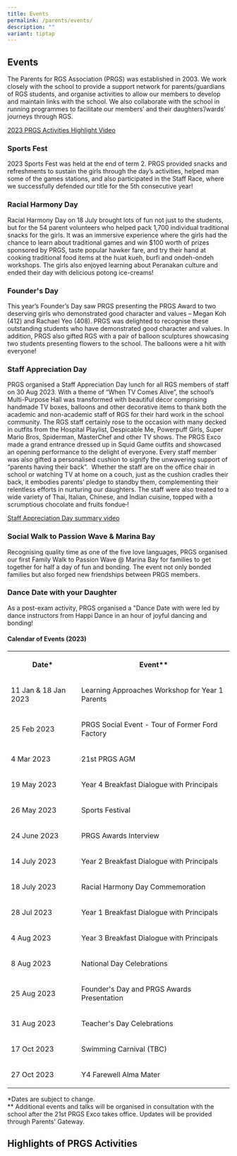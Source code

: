 ```yaml
---
title: Events
permalink: /parents/events/
description: ""
variant: tiptap
---
```

<h2><strong>Events </strong></h2><p>The Parents for RGS Association (PRGS) was established in 2003. We work closely with the school to provide a support network for parents/guardians of RGS students, and organise activities to allow our members to develop and maintain links with the school. We also collaborate with the school in running programmes to facilitate our members’ and their daughters’/wards’ journeys through RGS.</p><p><a href="https://drive.google.com/file/d/1S8kwowWibvV9PTlK0VP4aeImDQP_72nd/view" rel="noopener noreferrer nofollow" target="_blank">2023 PRGS Activities Highlight Video</a></p><h3><strong>Sports Fest</strong></h3><p>2023 Sports Fest was held at the end of term 2. PRGS provided snacks and refreshments to sustain the girls through the day’s activities, helped man some of the games stations, and also participated in the Staff Race, where we successfully defended our title for the 5th consecutive year!</p><h3><strong>Racial Harmony Day</strong></h3><p>Racial Harmony Day on 18 July brought lots of fun not just to the students, but for the 54 parent volunteers who helped pack 1,700 individual traditional snacks for the girls. It was an immersive experience where the girls had the chance to learn about traditional games and win $100 worth of prizes sponsored by PRGS, taste popular hawker fare, and try their hand at cooking traditional food items at the huat kueh, burfi and ondeh-ondeh workshops. The girls also enjoyed learning about Peranakan culture and ended their day with delicious potong ice-creams!</p><h3><strong>Founder's Day</strong></h3><p>This year’s Founder’s Day saw PRGS presenting the PRGS Award to two deserving girls who demonstrated good character and values – Megan Koh (412) and Rachael Yeo (408). PRGS was delighted to recognise these outstanding students who have demonstrated good character and values. In addition, PRGS also gifted RGS with a pair of balloon sculptures showcasing two students presenting flowers to the school. The balloons were a hit with everyone!</p><h3><strong>Staff Appreciation Day</strong></h3><p>PRGS organised a Staff Appreciation Day lunch for all RGS members of staff on 30 Aug 2023. With a theme of “When TV Comes Alive”, the school’s Multi-Purpose Hall was transformed with beautiful décor comprising handmade TV boxes, balloons and other decorative items to thank both the academic and non-academic staff of RGS for their hard work in the school community. The RGS staff certainly rose to the occasion with many decked in outfits from the Hospital Playlist, Despicable Me, Powerpuff Girls, Super Mario Bros, Spiderman, MasterChef and other TV shows. The PRGS Exco made a grand entrance dressed up in Squid Game outfits and showcased an opening performance to the delight of everyone. Every staff member was also gifted a personalised cushion to signify the unwavering support of “parents having their back”.&nbsp; Whether the staff are on the office chair in school or watching TV at home on a couch, just as the cushion cradles their back, it embodies parents’ pledge to standby them, complementing their relentless efforts in nurturing our daughters. The staff were also treated to a wide variety of Thai, Italian, Chinese, and Indian cuisine, topped with a scrumptious chocolate and fruits fondue<s> </s>!</p><p><a href="https://drive.google.com/file/d/1H_8Pt2WrQzt9Q62IGgobr76PrpAnIRPH/view" rel="noopener noreferrer nofollow" target="_blank">Staff Appreciation Day summary video</a></p><h3><strong>Social Walk to Passion Wave &amp; Marina Bay </strong></h3><p>Recognising quality time as one of the five love languages, PRGS organised our first Family Walk to Passion Wave @ Marina Bay for families to get together for half a day of fun and bonding. The event not only bonded families but also forged new friendships between PRGS members.</p><h3><strong>Dance Date with your Daughter</strong></h3><p>As a post-exam activity, PRGS organised a "Dance Date with were led by dance instructors from Happi Dance in an hour of joyful dancing and bonding!</p><h4>Calendar of Events (2023)</h4><table><tbody><tr><th rowspan="1" colspan="1"><p><strong>Date*</strong></p></th><th rowspan="1" colspan="1"><p><strong>Event**</strong></p></th></tr><tr><td rowspan="1" colspan="1"><p>11 Jan &amp; 18 Jan 2023</p></td><td rowspan="1" colspan="1"><p>Learning Approaches Workshop for Year 1 Parents</p></td></tr><tr><td rowspan="1" colspan="1"><p>25 Feb 2023</p></td><td rowspan="1" colspan="1"><p>PRGS Social Event - Tour of Former Ford Factory</p></td></tr><tr><td rowspan="1" colspan="1"><p>4 Mar 2023</p></td><td rowspan="1" colspan="1"><p>21st PRGS AGM</p></td></tr><tr><td rowspan="1" colspan="1"><p>19 May 2023</p></td><td rowspan="1" colspan="1"><p>Year 4 Breakfast Dialogue with Principals</p></td></tr><tr><td rowspan="1" colspan="1"><p>26 May 2023</p></td><td rowspan="1" colspan="1"><p>Sports Festival</p></td></tr><tr><td rowspan="1" colspan="1"><p>24 June 2023</p></td><td rowspan="1" colspan="1"><p>PRGS Awards Interview</p></td></tr><tr><td rowspan="1" colspan="1"><p>14 July 2023</p></td><td rowspan="1" colspan="1"><p>Year 2 Breakfast Dialogue with Principals</p></td></tr><tr><td rowspan="1" colspan="1"><p>18 July 2023</p></td><td rowspan="1" colspan="1"><p>Racial Harmony Day Commemoration</p></td></tr><tr><td rowspan="1" colspan="1"><p>28 Jul 2023</p></td><td rowspan="1" colspan="1"><p>Year 1 Breakfast Dialogue with Principals</p></td></tr><tr><td rowspan="1" colspan="1"><p>4 Aug 2023</p></td><td rowspan="1" colspan="1"><p>Year 3 Breakfast Dialogue with Principals</p></td></tr><tr><td rowspan="1" colspan="1"><p>8 Aug 2023</p></td><td rowspan="1" colspan="1"><p>National Day Celebrations</p></td></tr><tr><td rowspan="1" colspan="1"><p>25 Aug 2023</p></td><td rowspan="1" colspan="1"><p>Founder's Day and PRGS Awards Presentation</p></td></tr><tr><td rowspan="1" colspan="1"><p>31 Aug 2023</p></td><td rowspan="1" colspan="1"><p>Teacher's Day Celebrations</p></td></tr><tr><td rowspan="1" colspan="1"><p>17 Oct 2023</p></td><td rowspan="1" colspan="1"><p>Swimming Carnival (TBC)</p></td></tr><tr><td rowspan="1" colspan="1"><p>27 Oct 2023</p></td><td rowspan="1" colspan="1"><p>Y4 Farewell Alma Mater</p></td></tr></tbody></table><p>*Dates are subject to change. <br>** Additional events and talks will be organised in consultation with the school after the 21st PRGS Exco takes office. Updates will be provided through Parents' Gateway.</p><p></p><h2><strong>Highlights of PRGS Activities</strong></h2><p>&nbsp;</p><p></p><p></p>